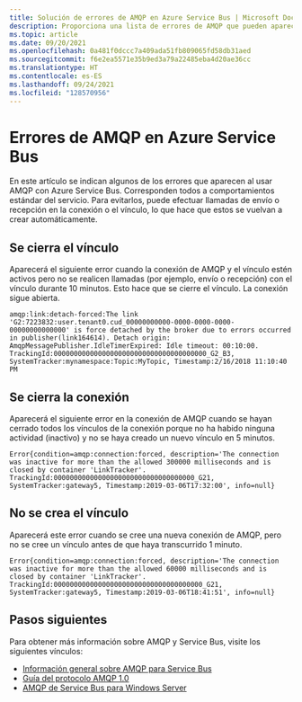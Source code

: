 ```yaml
---
title: Solución de errores de AMQP en Azure Service Bus | Microsoft Docs
description: Proporciona una lista de errores de AMQP que pueden aparecer al usar Azure Service Bus y la causa de esos errores.
ms.topic: article
ms.date: 09/20/2021
ms.openlocfilehash: 0a481f0dccc7a409ada51fb809065fd58db31aed
ms.sourcegitcommit: f6e2ea5571e35b9ed3a79a22485eba4d20ae36cc
ms.translationtype: HT
ms.contentlocale: es-ES
ms.lasthandoff: 09/24/2021
ms.locfileid: "128570956"
---
```

# <a name="amqp-errors-in-azure-service-bus"></a>Errores de AMQP en Azure Service Bus
En este artículo se indican algunos de los errores que aparecen al usar AMQP con Azure Service Bus. Corresponden todos a comportamientos estándar del servicio. Para evitarlos, puede efectuar llamadas de envío o recepción en la conexión o el vínculo, lo que hace que estos se vuelvan a crear automáticamente.

## <a name="link-is-closed"></a>Se cierra el vínculo 
Aparecerá el siguiente error cuando la conexión de AMQP y el vínculo estén activos pero no se realicen llamadas (por ejemplo, envío o recepción) con el vínculo durante 10 minutos. Esto hace que se cierre el vínculo. La conexión sigue abierta.

```
amqp:link:detach-forced:The link 'G2:7223832:user.tenant0.cud_00000000000-0000-0000-0000-00000000000000' is force detached by the broker due to errors occurred in publisher(link164614). Detach origin: AmqpMessagePublisher.IdleTimerExpired: Idle timeout: 00:10:00. TrackingId:00000000000000000000000000000000000000_G2_B3, SystemTracker:mynamespace:Topic:MyTopic, Timestamp:2/16/2018 11:10:40 PM
```

## <a name="connection-is-closed"></a>Se cierra la conexión
Aparecerá el siguiente error en la conexión de AMQP cuando se hayan cerrado todos los vínculos de la conexión porque no ha habido ninguna actividad (inactivo) y no se haya creado un nuevo vínculo en 5 minutos.

```
Error{condition=amqp:connection:forced, description='The connection was inactive for more than the allowed 300000 milliseconds and is closed by container 'LinkTracker'. TrackingId:00000000000000000000000000000000000_G21, SystemTracker:gateway5, Timestamp:2019-03-06T17:32:00', info=null}
```

## <a name="link-is-not-created"></a>No se crea el vínculo 
Aparecerá este error cuando se cree una nueva conexión de AMQP, pero no se cree un vínculo antes de que haya transcurrido 1 minuto.

```
Error{condition=amqp:connection:forced, description='The connection was inactive for more than the allowed 60000 milliseconds and is closed by container 'LinkTracker'. TrackingId:0000000000000000000000000000000000000_G21, SystemTracker:gateway5, Timestamp:2019-03-06T18:41:51', info=null}
```

## <a name="next-steps"></a>Pasos siguientes

Para obtener más información sobre AMQP y Service Bus, visite los siguientes vínculos:

* [Información general sobre AMQP para Service Bus]
* [Guía del protocolo AMQP 1.0]
* [AMQP de Service Bus para Windows Server]

[Información general sobre AMQP para Service Bus]: service-bus-amqp-overview.md
[Guía del protocolo AMQP 1.0]: service-bus-amqp-protocol-guide.md
[AMQP de Service Bus para Windows Server]: /previous-versions/service-bus-archive/dn282144(v=azure.100)
